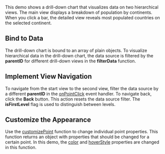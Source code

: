 This demo shows a drill-down chart that visualizes data on two hierarchical views. The main view displays a breakdown of population by continents. When you click a bar, the detailed view reveals most populated countries on the selected continent.

## Bind to Data

The drill-down chart is bound to an array of plain objects. To visualize hierarchical data in the drill-down chart, the data source is filtered by the **parentID** for different drill-down views in the **filterData** function.


## Implement View Navigation

To navigate from the start view to the second view, filter the data source by a different **parentID** in the [onPointClick](/Documentation/ApiReference/UI_Components/dxChart/Configuration/#onPointClick) event handler. To navigate back, click the **Back** button. This action resets the data source filter. The **isFirstLevel** flag is used to distinguish between levels. 


## Customize the Appearance

Use the [customizePoint](/Documentation/ApiReference/UI_Components/dxChart/Configuration/#customizePoint) function to change individual point properties. This function returns an object with properties that should be changed for a certain point. In this demo, the [color](/Documentation/ApiReference/UI_Components/dxChart/Configuration/series/point/#color) and [hoverStyle](/Documentation/ApiReference/UI_Components/dxChart/Configuration/series/point/hoverStyle/) properties are changed in this function. 
